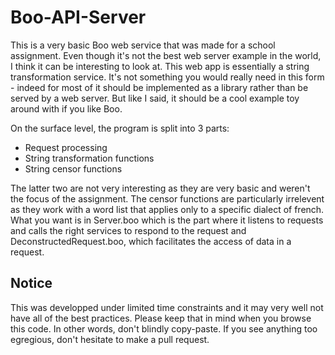 # Boo-API-Server
This is a very basic Boo web service that was made for a school assignment. Even though it's not the best web server example in the world, I think it can be interesting to look at.
This web app is essentially a string transformation service. It's not something you would really need in this form - indeed for most of it should be implemented as a library rather than be served by a web server.
But like I said, it should be a cool example toy around with if you like Boo.

On the surface level, the program is split into 3 parts:
- Request processing
- String transformation functions
- String censor functions

The latter two are not very interesting as they are very basic and weren't the focus of the assignment. The censor functions are particularly irrelevent as they work with a word list that applies only to a specific dialect of french.
What you want is in Server.boo which is the part where it listens to requests and calls the right services to respond to the request and DeconstructedRequest.boo, which facilitates the access of data in a request.

## Notice
This was developped under limited time constraints and it may very well not have all of the best practices. Please keep that in mind when you browse this code. In other words, don't blindly copy-paste. If you see anything too egregious, don't hesitate to make a pull request.
